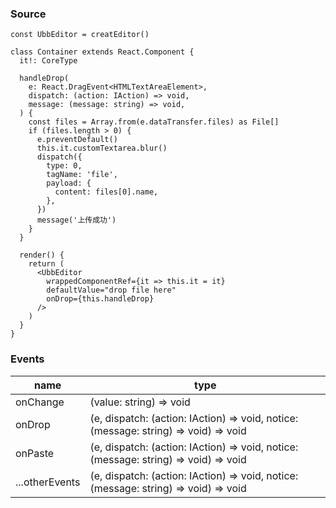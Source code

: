 ### Source
```tsx
const UbbEditor = creatEditor()

class Container extends React.Component {
  it!: CoreType

  handleDrop(
    e: React.DragEvent<HTMLTextAreaElement>,
    dispatch: (action: IAction) => void,
    message: (message: string) => void,
  ) {
    const files = Array.from(e.dataTransfer.files) as File[]
    if (files.length > 0) {
      e.preventDefault()
      this.it.customTextarea.blur()
      dispatch({
        type: 0,
        tagName: 'file',
        payload: {
          content: files[0].name,
        },
      })
      message('上传成功')
    }
  }

  render() {
    return (
      <UbbEditor
        wrappedComponentRef={it => this.it = it}
        defaultValue="drop file here"
        onDrop={this.handleDrop}
      />
    )
  }
}
```

### Events
| name           | type                                                                                |
| -------------- | ----------------------------------------------------------------------------------- |
| onChange       | (value: string) => void                                                             |
| onDrop         | (e, dispatch: (action: IAction) => void, notice: (message: string) => void) => void |
| onPaste        | (e, dispatch: (action: IAction) => void, notice: (message: string) => void) => void |
| ...otherEvents | (e, dispatch: (action: IAction) => void, notice: (message: string) => void) => void |
